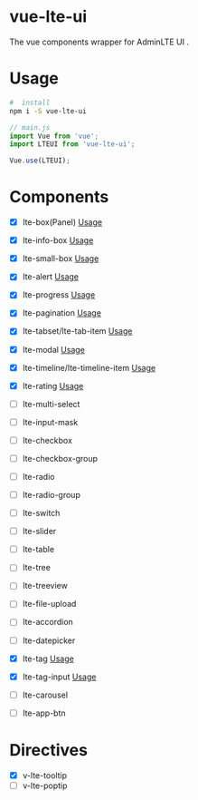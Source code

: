 # vue-lte-ui
The vue components wrapper for AdminLTE UI .

# Usage

```bash
#  install
npm i -S vue-lte-ui
```

```js
// main.js
import Vue from 'vue';
import LTEUI from 'vue-lte-ui';

Vue.use(LTEUI);
```


# Components

- [x] lte-box(Panel) [Usage](src/components/box/README.md)
- [x] lte-info-box [Usage](src/components/info-box/README.md)
- [x] lte-small-box [Usage](src/components/small-box/README.md)
- [x] lte-alert [Usage](src/components/alert/README.md)
- [x] lte-progress [Usage](src/components/progress/README.md)
- [x] lte-pagination [Usage](src/components/pagination/README.md)
- [x] lte-tabset/lte-tab-item [Usage](src/components/tabset/README.md)
- [x] lte-modal [Usage](src/components/modal/README.md)
- [x] lte-timeline/lte-timeline-item [Usage](src/components/timeline/README.md)
- [x] lte-rating [Usage](src/components/rating/README.md)
- [ ] lte-multi-select
- [ ] lte-input-mask
- [ ] lte-checkbox
- [ ] lte-checkbox-group
- [ ] lte-radio
- [ ] lte-radio-group
- [ ] lte-switch
- [ ] lte-slider
- [ ] lte-table
- [ ] lte-tree
- [ ] lte-treeview
- [ ] lte-file-upload
- [ ] lte-accordion
- [ ] lte-datepicker
- [x] lte-tag [Usage](src/components/tag/README.md)
- [x] lte-tag-input [Usage](src/components/tag-input/README.md)
- [ ] lte-carousel
- [ ] lte-app-btn


# Directives

- [x] v-lte-tooltip
- [ ] v-lte-poptip
